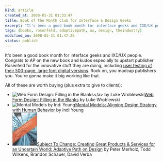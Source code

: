 ```yaml
--- 
kind: article
created_at: 2008-05-31 01:33:47
title: Book of the Month Club for Interface & Design Geeks
excerpt: "It's been a good book month for interface geeks and IXD/UX people. "
tags: [books, rosenfeld, adaptivepath, ux, design, theindustry]
modified_on: 2008-05-31 01:47:26
status: publish
---
```


It's been a good book month for interface geeks and IXD/UX people. Congrats to AP on the new book and kudos especially to upstart publisher Rosenfeld for the innovative stuff they are doing, including <a href="http://www.amazon.com/Subject-Change-Creating-Products-Uncertain/dp/0596516835/ref=tag_tdp_sv_edpp_i">user testing of their 500-page, large font digital versions</a>. Rock on, you madcap publishers you. You're gonna make it big working like that.

All of these are worth buying (plus extra to give to clients): 

<ul><li><img src="/images/formsbook_sm.gif" alt="Web Form Design: Filling in the Blanks</a>
by Luke Wroblewski" /><a href="http://rosenfeldmedia.com/publications/">Web Form Design: Filling in the Blanks</a>
by Luke Wroblewski</li>
<li><img src="/images/mental-models-md.gif" alt="Mental Models by Indi Young"/><a href="http://rosenfeldmedia.com/publications/">Mental Models: Aligning Design Strategy with Human Behavior</a>
by Indi Young</li>
<li><img src="/images/ap.jpg" alt="Subject To Change: Creating Great Products &amp; Services for an Uncertain World: Adaptive Path on Design" /><a href="http://www.amazon.com/Subject-Change-Creating-Products-Uncertain/dp/0596516835/ref=tag_tdp_sv_edpp_i">Subject To Change: Creating Great Products &amp; Services for an Uncertain World: Adaptive Path on Design</a> by Peter Merholz, Todd Wilkens, Brandon Schauer, David Verba</li></ul>